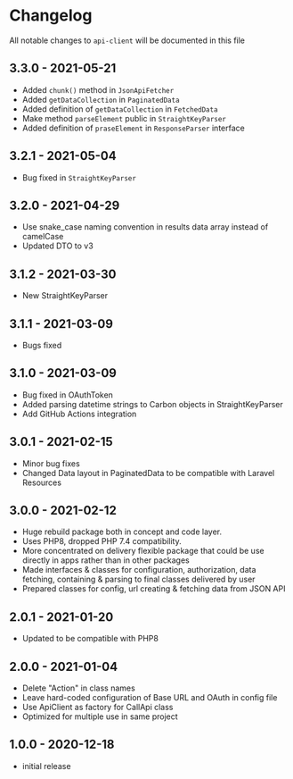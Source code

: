 # Changelog

All notable changes to `api-client` will be documented in this file

## 3.3.0 - 2021-05-21

- Added `chunk()` method in `JsonApiFetcher`
- Added `getDataCollection` in `PaginatedData`
- Added definition of `getDataCollection` in `FetchedData`
- Make method `parseElement` public in `StraightKeyParser`
- Added definition of `praseElement` in `ResponseParser` interface


## 3.2.1 - 2021-05-04

- Bug fixed in `StraightKeyParser`

## 3.2.0 - 2021-04-29

- Use snake_case naming convention in results data array instead of camelCase
- Updated DTO to v3

## 3.1.2 - 2021-03-30

- New StraightKeyParser

## 3.1.1 - 2021-03-09

- Bugs fixed

## 3.1.0 - 2021-03-09

- Bug fixed in OAuthToken
- Added parsing datetime strings to Carbon objects in StraightKeyParser
- Add GitHub Actions integration

## 3.0.1 - 2021-02-15

- Minor bug fixes
- Changed Data layout in PaginatedData to be compatible with Laravel Resources

## 3.0.0 - 2021-02-12

- Huge rebuild package both in concept and code layer.
- Uses PHP8, dropped PHP 7.4 compatibility.
- More concentrated on delivery flexible package that could be use directly in apps rather than in other packages
- Made interfaces & classes for configuration, authorization, data fetching, containing & parsing to final classes
  delivered by user
- Prepared classes for config, url creating & fetching data from JSON API

## 2.0.1 - 2021-01-20

- Updated to be compatible with PHP8

## 2.0.0 - 2021-01-04

- Delete "Action" in class names
- Leave hard-coded configuration of Base URL and OAuth in config file
- Use ApiClient as factory for CallApi class
- Optimized for multiple use in same project

## 1.0.0 - 2020-12-18

- initial release
